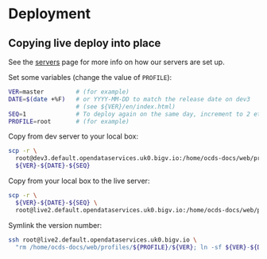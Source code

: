 # Deployment

## Copying live deploy into place

See the [servers](../systems/servers) page for more info on how our servers are set up.

Set some variables (change the value of `PROFILE`):

```bash
VER=master         # (for example)
DATE=$(date +%F)   # or YYYY-MM-DD to match the release date on dev3
                   # (see ${VER}/en/index.html)
SEQ=1              # To deploy again on the same day, increment to 2 etc
PROFILE=root       # (for example)
```

Copy from dev server to your local box:

```bash
scp -r \
  root@dev3.default.opendataservices.uk0.bigv.io:/home/ocds-docs/web/profiles/${PROFILE}/${VER} \
  ${VER}-${DATE}-${SEQ}
```

Copy from your local box to the live server:

```bash
scp -r \
  ${VER}-${DATE}-${SEQ} \
  root@live2.default.opendataservices.uk0.bigv.io:/home/ocds-docs/web/profiles/${PROFILE}/
```

Symlink the version number:

```bash
ssh root@live2.default.opendataservices.uk0.bigv.io \
  "rm /home/ocds-docs/web/profiles/${PROFILE}/${VER}; ln -sf ${VER}-${DATE}-${SEQ} /home/ocds-docs/web/profiles/${PROFILE}/${VER}"
```
